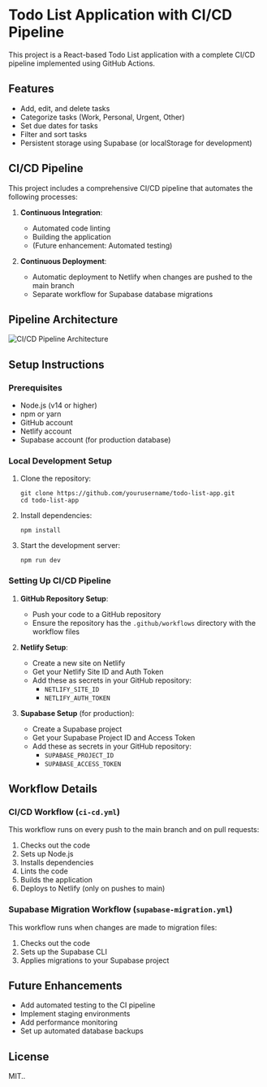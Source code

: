 # Todo List Application with CI/CD Pipeline

This project is a React-based Todo List application with a complete CI/CD pipeline implemented using GitHub Actions.

## Features

- Add, edit, and delete tasks
- Categorize tasks (Work, Personal, Urgent, Other)
- Set due dates for tasks
- Filter and sort tasks
- Persistent storage using Supabase (or localStorage for development)

## CI/CD Pipeline

This project includes a comprehensive CI/CD pipeline that automates the following processes:

1. **Continuous Integration**:
   - Automated code linting
   - Building the application
   - (Future enhancement: Automated testing)

2. **Continuous Deployment**:
   - Automatic deployment to Netlify when changes are pushed to the main branch
   - Separate workflow for Supabase database migrations

## Pipeline Architecture

![CI/CD Pipeline Architecture](https://www.plantuml.com/plantuml/png/TP31QiCm38RlUGgVk_W1QHfAQgf0GHURsqfLaaf9iRt9lFRqzzy-EEwR5XvdptxVhsRmHBa2Xh2aGTi9CJDeIEYAOmGI5G1lOLSKJHWQH2Ik7Xn3_mHDnOUj5-vJvSgNfXJZQKMZOULbIL9Kj5_u0_u1VmC-0000)

## Setup Instructions

### Prerequisites

- Node.js (v14 or higher)
- npm or yarn
- GitHub account
- Netlify account
- Supabase account (for production database)

### Local Development Setup

1. Clone the repository:
   ```
   git clone https://github.com/yourusername/todo-list-app.git
   cd todo-list-app
   ```

2. Install dependencies:
   ```
   npm install
   ```

3. Start the development server:
   ```
   npm run dev
   ```

### Setting Up CI/CD Pipeline

1. **GitHub Repository Setup**:
   - Push your code to a GitHub repository
   - Ensure the repository has the `.github/workflows` directory with the workflow files

2. **Netlify Setup**:
   - Create a new site on Netlify
   - Get your Netlify Site ID and Auth Token
   - Add these as secrets in your GitHub repository:
     - `NETLIFY_SITE_ID`
     - `NETLIFY_AUTH_TOKEN`

3. **Supabase Setup** (for production):
   - Create a Supabase project
   - Get your Supabase Project ID and Access Token
   - Add these as secrets in your GitHub repository:
     - `SUPABASE_PROJECT_ID`
     - `SUPABASE_ACCESS_TOKEN`

## Workflow Details

### CI/CD Workflow (`ci-cd.yml`)

This workflow runs on every push to the main branch and on pull requests:

1. Checks out the code
2. Sets up Node.js
3. Installs dependencies
4. Lints the code
5. Builds the application
6. Deploys to Netlify (only on pushes to main)


### Supabase Migration Workflow (`supabase-migration.yml`)

This workflow runs when changes are made to migration files:

1. Checks out the code
2. Sets up the Supabase CLI
3. Applies migrations to your Supabase project

## Future Enhancements

- Add automated testing to the CI pipeline
- Implement staging environments
- Add performance monitoring
- Set up automated database backups

## License

MIT..
